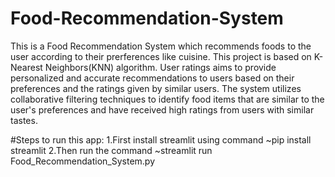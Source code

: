 # Food-Recommendation-System
This is a Food Recommendation System which recommends foods to the user according to their prerferences like cuisine.
This project is based on K-Nearest Neighbors(KNN) algorithm.
User ratings aims to provide personalized and accurate recommendations to users based on their preferences and the ratings given by similar users. 
The system utilizes collaborative filtering techniques to identify food items that are similar to the user's preferences and have received high ratings from users with similar tastes.


#Steps to run this app:
1.First install streamlit using command
~pip install streamlit
2.Then run the command 
~streamlit run Food_Recommendation_System.py


